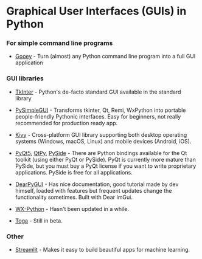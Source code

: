 # Graphical User Interfaces (GUIs) in Python

### For simple command line programs

- [Gooey](https://github.com/chriskiehl/Gooey) - Turn (almost) any Python command line program into a full GUI application


### GUI libraries

- [TkInter](https://wiki.python.org/moin/TkInter) - Python's de-facto standard GUI available in the standard library

- [PySimpleGUI](https://pysimplegui.readthedocs.io/en/latest/) - Transforms tkinter, Qt, Remi, WxPython into portable people-friendly Pythonic interfaces. Easy for beginners, not really recommended for production ready app.

- [Kivy](https://kivy.org/) - Cross-platform GUI library supporting both desktop operating systems (Windows, macOS, Linux) and mobile devices (Android, iOS).

- [PyQt5](https://riverbankcomputing.com/software/pyqt/intro), [QtPy](https://pypi.org/project/QtPy/), [PySide](https://wiki.qt.io/PySide) - There are Python bindings available for the Qt toolkit (using either PyQt or PySide). PyQt is currently more mature than PySide, but you must buy a PyQt license if you want to write proprietary applications. PySide is free for all applications.

- [DearPyGUI](https://github.com/hoffstadt/DearPyGui) - Has nice documentation, good tutorial made by dev himself, loaded with features but frequent updates change the functionality sometimes. Built with Dear ImGui.

- [WX-Python](https://www.wxpython.org/#) - Hasn't been updated in a while.

- [Toga](https://github.com/beeware/toga) - Still in beta.

### Other

- [Streamlit](https://streamlit.io/docs/) - Makes it easy to build beautiful apps for machine learning.
